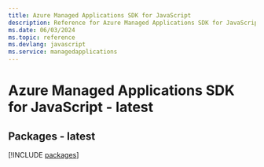 ```yaml
---
title: Azure Managed Applications SDK for JavaScript
description: Reference for Azure Managed Applications SDK for JavaScript
ms.date: 06/03/2024
ms.topic: reference
ms.devlang: javascript
ms.service: managedapplications
---
```

# Azure Managed Applications SDK for JavaScript - latest
## Packages - latest
[!INCLUDE [packages](managed-applications-index.md)]